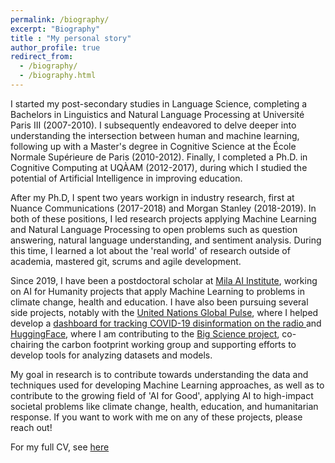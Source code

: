 ```yaml
---
permalink: /biography/
excerpt: "Biography"
title : "My personal story"
author_profile: true
redirect_from: 
  - /biography/
  - /biography.html
---
```


I started my post-secondary studies in Language Science, completing a Bachelors in Linguistics and Natural Language Processing at Université Paris III (2007-2010). I subsequently endeavored to delve deeper into understanding the intersection between human and machine learning, following up with a Master's degree in Cognitive Science at the École Normale Supérieure de Paris (2010-2012). Finally, I completed a Ph.D. in Cognitive Computing at UQÀAM (2012-2017), during which I studied the potential of Artificial Intelligence in improving education. 

After my Ph.D, I spent two years workign in industry research, first at Nuance Communications (2017-2018) and Morgan Stanley (2018-2019). In both of these positions, I led research projects applying Machine Learning and Natural Language Processing to open problems such as question answering, natural language understanding, and sentiment analysis. During this time, I learned a lot about the 'real world' of research outside of academia, mastered git, scrums and agile development.

Since 2019, I have been a postdoctoral scholar at [Mila AI Institute](http://mila.quebec/), working on AI for Humanity projects that apply Machine Learning to problems in climate change, health and education. I have also been pursuing several side projects, notably with the [United Nations Global Pulse](https://www.unglobalpulse.org/), where I helped develop a [dashboard for tracking COVID-19 disinformation on the radio ](https://www.unglobalpulse.org/2021/05/who-and-un-global-pulse-are-building-a-social-listening-radio-tool-to-aid-the-covid-19-infodemic-response/) and [HuggingFace](https://huggingface.co/), where I am contributing to the [Big Science project](https://bigscience.huggingface.co/), co-chairing the carbon footprint working group and supporting efforts to develop tools for analyzing datasets and models.

My goal in research is to contribute towards understanding the data and techniques used for developing Machine Learning approaches, as well as to contribute to the growing field of 'AI for Good', applying AI to high-impact societal problems like climate change, health, education, and humanitarian response. If you want to work with me on any of these projects, please reach out! 


For my full CV, see [here](https://sashavor.github.io/cv/)

